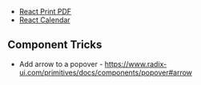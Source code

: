 - [React Print PDF](https://github.com/OnedocLabs/react-print-pdf)
- [React Calendar](https://reactdatepicker.com/)



## Component Tricks
- Add arrow to a popover - https://www.radix-ui.com/primitives/docs/components/popover#arrow